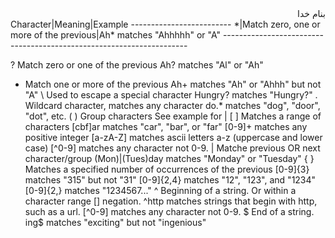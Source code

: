 <div dir="rtl">بنام خدا</div>
Character|Meaning|Example
-------------------------
*|Match zero, one or more of the previous|Ah* matches "Ahhhhh" or "A"
---------------------------------------------------------------------

? 	Match zero or one of the previous 	Ah? matches "Al" or "Ah"
+ 	Match one or more of the previous 	Ah+ matches "Ah" or "Ahhh" but not "A"
\ 	Used to escape a special character 	Hungry\? matches "Hungry?"
. 	Wildcard character, matches any character 	do.* matches "dog", "door", "dot", etc.
( ) 	Group characters 	See example for |
[ ] 	Matches a range of characters 	[cbf]ar matches "car", "bar", or "far"
[0-9]+ matches any positive integer
[a-zA-Z] matches ascii letters a-z (uppercase and lower case)
[^0-9] matches any character not 0-9.
| 	Matche previous OR next character/group 	(Mon)|(Tues)day matches "Monday" or "Tuesday"
{ } 	Matches a specified number of occurrences of the previous 	[0-9]{3} matches "315" but not "31"
[0-9]{2,4} matches "12", "123", and "1234"
[0-9]{2,} matches "1234567..."
^ 	Beginning of a string. Or within a character range [] negation. 	^http matches strings that begin with http, such as a url.
[^0-9] matches any character not 0-9.
$ 	End of a string. 	ing$ matches "exciting" but not "ingenious"




